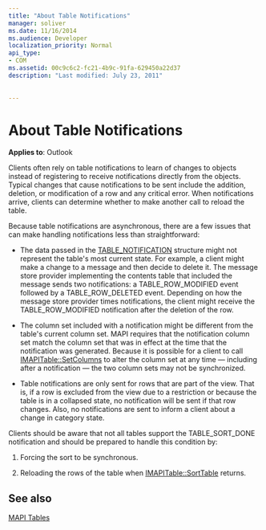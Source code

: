 ```yaml
---
title: "About Table Notifications"
manager: soliver
ms.date: 11/16/2014
ms.audience: Developer
localization_priority: Normal
api_type:
- COM
ms.assetid: 00c9c6c2-fc21-4b9c-91fa-629450a22d37
description: "Last modified: July 23, 2011"
 
 
---
```


# About Table Notifications

  
  
**Applies to**: Outlook 
  
Clients often rely on table notifications to learn of changes to objects instead of registering to receive notifications directly from the objects. Typical changes that cause notifications to be sent include the addition, deletion, or modification of a row and any critical error. When notifications arrive, clients can determine whether to make another call to reload the table. 
  
Because table notifications are asynchronous, there are a few issues that can make handling notifications less than straightforward:
  
- The data passed in the [TABLE_NOTIFICATION](table_notification.md) structure might not represent the table's most current state. For example, a client might make a change to a message and then decide to delete it. The message store provider implementing the contents table that included the message sends two notifications: a TABLE_ROW_MODIFIED event followed by a TABLE_ROW_DELETED event. Depending on how the message store provider times notifications, the client might receive the TABLE_ROW_MODIFIED notification after the deletion of the row. 
    
- The column set included with a notification might be different from the table's current column set. MAPI requires that the notification column set match the column set that was in effect at the time that the notification was generated. Because it is possible for a client to call [IMAPITable::SetColumns](imapitable-setcolumns.md) to alter the column set at any time — including after a notification — the two column sets may not be synchronized. 
    
- Table notifications are only sent for rows that are part of the view. That is, if a row is excluded from the view due to a restriction or because the table is in a collapsed state, no notification will be sent if that row changes. Also, no notifications are sent to inform a client about a change in category state.
    
Clients should be aware that not all tables support the TABLE_SORT_DONE notification and should be prepared to handle this condition by:
  
1. Forcing the sort to be synchronous.
    
2. Reloading the rows of the table when [IMAPITable::SortTable](imapitable-sorttable.md) returns. 
    
## See also



[MAPI Tables](mapi-tables.md)

